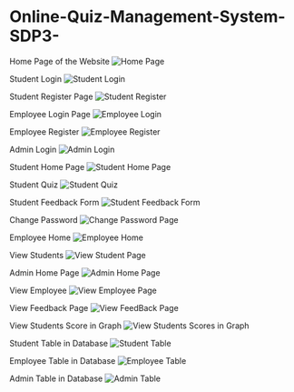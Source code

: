 # Online-Quiz-Management-System-SDP3-

Home Page of the Website
![Home Page](https://user-images.githubusercontent.com/76051929/205603356-856fc273-e5a2-48cb-8251-b9a0b5ade28e.png)

Student Login 
![Student Login](https://user-images.githubusercontent.com/76051929/205603371-64241f62-4977-4e9a-8d55-577b73aaf5ec.png)

Student Register Page
![Student Register](https://user-images.githubusercontent.com/76051929/205603379-723b37f6-1a36-4830-bcf0-776fefd8b78f.png)

Employee Login Page 
![Employee Login](https://user-images.githubusercontent.com/76051929/205603390-66b2ab06-93e4-44fc-bd55-1a34923c315d.png)

Employee Register
![Employee Register](https://user-images.githubusercontent.com/76051929/205603394-f4fbe83f-1147-4639-837f-242d7a4f03b0.png)

Admin Login 
![Admin Login](https://user-images.githubusercontent.com/76051929/205603396-b9752f75-56ae-42f4-94ec-2426a76290f6.png)

Student Home Page
![Student Home Page](https://user-images.githubusercontent.com/76051929/205603402-3ab5269d-70db-47bf-bf9c-abf32e6fdbdc.png)

Student Quiz 
![Student Quiz](https://user-images.githubusercontent.com/76051929/205603415-705df3de-0a2f-409a-aa1b-9a5dc7cd89c8.png)

Student Feedback Form 
![Student Feedback Form](https://user-images.githubusercontent.com/76051929/205603420-ec4303e6-abc6-4569-9f0c-3b208fedd7e7.png)

Change Password
![Change Password Page](https://user-images.githubusercontent.com/76051929/205603426-73c15192-e66e-4237-aaa9-b3681fecdc77.png)

Employee Home
![Employee Home](https://user-images.githubusercontent.com/76051929/205603430-0e1eacec-7ab0-4765-ac89-fafeba72ad64.png)

View Students
![View Student Page](https://user-images.githubusercontent.com/76051929/205603436-5b5e2d9c-459a-4b8c-aaa4-d9d29b37d091.png)

Admin Home Page 
![Admin Home Page](https://user-images.githubusercontent.com/76051929/205603441-11bb85ad-343c-4c4e-aef3-389bfb3a4f27.png)

View Employee
![View Employee Page](https://user-images.githubusercontent.com/76051929/205603444-c3867def-141b-4347-858d-a975a3c6a7a0.png)

View Feedback Page 
![View FeedBack Page](https://user-images.githubusercontent.com/76051929/205603447-6b37c2f2-f9c6-4d8c-8831-efd127ff0256.png)

View Students Score in Graph
![View Students Scores in Graph](https://user-images.githubusercontent.com/76051929/205603452-12288c9c-7cce-4607-928a-29c45104008c.png)

Student Table in Database
![Student Table](https://user-images.githubusercontent.com/76051929/205603456-7dfd642a-21cd-4551-8b08-f61d7f8f775f.png)

Employee Table in Database
![Employee Table](https://user-images.githubusercontent.com/76051929/205603461-ce7e5da3-e3ae-4d37-90bc-4912e5acffc4.png)

Admin Table in Database 
![Admin Table](https://user-images.githubusercontent.com/76051929/205603464-64016083-e1e5-4e0d-a101-cb6af57aabc2.png)
